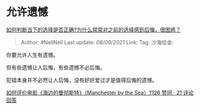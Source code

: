 # 允许遗憾
[如何判断当下的选择是否正确?为什么常常对之前的选择感到后悔，很困惑？](https://www.zhihu.com/question/472210725/answer/2108768226)

> Author: #NellNell
> Last update: *08/09/2021*
> Link:
> Tag:
> 沙海拾金:

你要允许人生有遗憾。

但有些遗憾让人后悔，有些遗憾不必后悔。

犯错本身并不必然让人后悔，没有好好爱过才是值得后悔的遗憾。

[如何评价电影《海边的曼彻斯特》（Manchester by the Sea）?126 赞同 · 21 评论回答](https://www.zhihu.com/question/53523367/answer/751676961)
